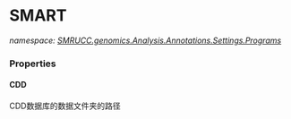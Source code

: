 ﻿# SMART
_namespace: [SMRUCC.genomics.Analysis.Annotations.Settings.Programs](./index.md)_






### Properties

#### CDD
CDD数据库的数据文件夹的路径

